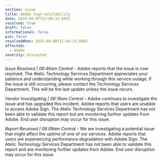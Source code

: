 ```yaml
---
section: issue
title: Adobe Sign availability
date: 2025-04-07T11:09:13.045Z
resolved: true
draft: false
informational: false
pin: false
resolvedWhen: 2025-04-08T11:46:13.046Z
affected:
  - Adobe
severity: disrupted
---
```

*Issue Resolved | 06:46am Central* - Adobe reports that the issue is now resolved. The Atelic Technology Services Department appreciates your patience and understanding while working through this service outage. If the issue is still occurring, please contact the Technology Services Department. This will be the last update unless the issue recurs.

*Vendor Investigating | 06:18am Central* - Adobe continues to investigate the issue and has upgraded this incident. Adobe reports that users are unabkle to access Adobe Sign. The Atelic Technology Services Department has not been able to validate this report but are monitoring further updates from Adobe. End user disruption may occur for this issue.

*Report Received | 06:09am Central* - We are investigating a potential issue that might affect the uptime of one of our services. Adobe reports that users are experiencing performance degradation with Adobe Sign. The Atelic Technology Services Department has not been able to validate this report and are monitoring further updates from Adobe. End user disruption may occur for this issue.